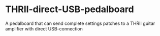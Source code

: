 # THRII-direct-USB-pedalboard
A pedalboard that can send complete settings patches to a THRII guitar amplifier with direct USB-connection
